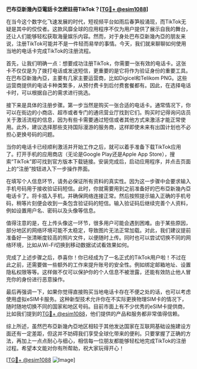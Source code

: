 **巴布亞新幾內亞電話卡怎麽註冊TikTok？[[TG💪+ @esim1088](https://t.me/s/esim1088)]**

在当今这个数字化飞速发展的时代，短视频平台如雨后春笋般涌现，而TikTok无疑是其中的佼佼者。这款风靡全球的应用程序不仅为用户提供了展示自我的舞台，还让人们能够轻松获取海量娱乐内容。然而，对于身处巴布亞新幾內亞的朋友来说，注册TikTok可能并不是一件轻而易举的事情。今天，我们就来聊聊如何使用当地的电话卡完成TikTok的注册流程。

首先，让我们明确一点：想要成功注册TikTok，你需要一张有效的电话卡。这张卡不仅仅是为了拨打电话或发送短信，更重要的是它将作为验证身份的重要工具。在巴布亞新幾內亞，主要有几家主要运营商，比如Digicel和Telikom PNG。这些运营商提供的电话卡种类繁多，从预付费卡到后付费套餐都有。因此，在选择电话卡时，可以根据自己的需求进行挑选。

接下来是具体的注册步骤。第一步当然是购买一张合适的电话卡。通常情况下，你可以在街边的小商店、超市或者专门的通讯营业厅找到它们。购买时记得询问店员关于激活流程的信息，因为有些卡需要通过短信或者其他方式来激活才能正常使用。此外，建议选择那些支持国际漫游的服务商，这样即使未来有出国计划也不必担心更换号码的问题。

当你的电话卡已经顺利激活并开始工作之后，就可以着手准备下载TikTok应用了。打开手机的应用商店（无论是Google Play还是Apple App Store），搜索“TikTok”即可找到官方版本下载链接。安装完成后，启动应用程序，并点击页面上的“注册”按钮进入下一步操作界面。

在填写个人信息环节，请务必保证所有资料的真实性。因为这一步骤中会要求输入手机号码用于接收验证码短信。此时，你就需要用到之前准备好的巴布亞新幾內亞电话卡了。将卡插入手机，并确保网络连接正常。然后按照提示输入正确的手机号码，稍等片刻便会收到一条包含验证码的短信。输入验证码后继续完善个人资料，例如设置用户名、密码以及头像等信息。

值得注意的是，在上传头像这一环节，很多用户可能会遇到困难。由于某些原因，部分地区的网络环境可能不太稳定，导致图片无法正常加载。对此，我们建议提前准备好一张清晰度较高的照片文件，以便随时上传。同时也可以尝试切换不同的网络环境，比如从Wi-Fi切换到移动数据试试看效果如何。

完成了上述步骤之后，恭喜你！你已经成为了一名正式的TikTok用户啦！不过在此之前，还需要做一些额外的工作来提升账号的安全性。例如绑定邮箱地址、设置隐私权限等等。这样做不仅可以保护你的个人信息不被泄露，还能有效防止他人冒充你的身份进行恶意操作。

最后再强调一下，如果你觉得直接购买当地电话卡存在不便之处的话，也可以考虑使用虚拟eSIM卡服务。这种新型技术允许你在不实际更换物理SIM卡的情况下，随时随地切换不同的国家和地区号码。目前市面上有不少优秀的eSIM卡提供商，比如我们提到的[TG💪+ @esim1088](https://t.me/s/esim1088)，他们提供的产品和服务都非常值得信赖。

综上所述，虽然巴布亞新幾內亞地区相较于其他发达国家在互联网基础设施建设方面还有一定差距，但这并不妨碍我们享受全球化带来的便利。只要掌握了正确的方法，再加上一点点耐心与细心，相信每一位朋友都能够轻松地完成TikTok的注册过程。希望本文能对你有所帮助，祝大家玩得开心！

[[TG💪+ @esim1088](https://t.me/s/esim1088) ![Image](https://i.postimg.cc/4NQfJmqS/Snipaste-2025-05-13-00-14-12.png)]